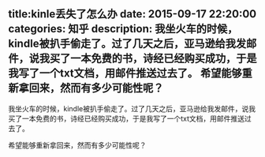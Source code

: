 title:kinle丢失了怎么办
date: 2015-09-17   22:20:00 
categories: 知乎 
 description: 我坐火车的时候，kindle被扒手偷走了。过了几天之后，亚马逊给我发邮件，说我买了一本免费的书，诗经已经购买成功，于是我写了一个txt文档，用邮件推送过去了。 希望能够重新拿回来，然而有多少可能性呢？
  --- 
 我坐火车的时候，kindle被扒手偷走了。过了几天之后，亚马逊给我发邮件，说我买了一本免费的书，诗经已经购买成功，于是我写了一个txt文档，用邮件推送过去了。  

希望能够重新拿回来，然而有多少可能性呢？